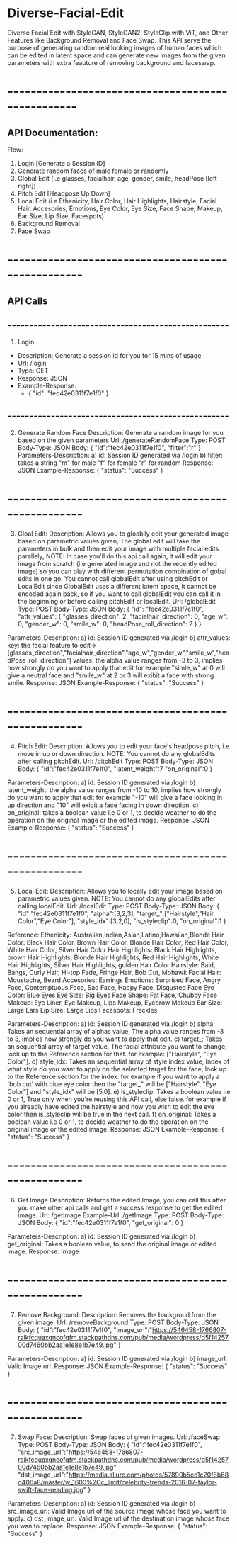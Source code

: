 # Diverse-Facial-Edit
Diverse Facial Edit with StyleGAN, StyleGAN2, StyleClip with ViT, and Other Features like Background Removal and Face Swap.
This API serve the purpose of generating random real looking images of human faces which can be edited in latent space and can generate new images from the given parameters with extra feauture of removing background and faceswap.


# --------------------------------------------------
## API Documentation:
Flow:
1) Login [Generate a Session ID]
2) Generate random faces of male female or randomly
3) Global Edit (i.e glasses, facialhair, age, gender, smile, headPose [left right])
4) Pitch Edit [Headpose Up Down]
5) Local Edit (i.e Ethenicity, Hair Color, Hair Highlights, Hairstyle, Facial Hair, Accesories, Emotions, Eye Color, Eye Size, Face Shape, Makeup, Ear Size, Lip Size, Facespots)
6) Background Removal
7) Face Swap
# ---------------------------------------------------

## API Calls
## ---------------------------------------------------
1) Login:
- Description: Generate a session id for you for 15 mins of usage
- Url: /login
- Type: GET
- Response: JSON
- Example-Response:
    - {
        "id": "fec42e0311f7e1f0"
      }
## ---------------------------------------------------
2) Generate Random Face
Description: Generate a random image for you based on the given parameters
Url: /generateRandomFace
Type: POST
Body-Type: JSON 
Body: 
    {
        "id":"fec42e0311f7e1f0",
        "filter":"r"
    }
Parameters-Description:
    a) id: Session ID generated via /login
    b) filter: takes a string 
                "m" for male
                "f" for female
                "r" for random
Response: JSON
Example-Response:
    {
        "status": "Success"
    }
# ---------------------------------------------------
3) Gloal Edit:
Description: Allows you to gloablly edit your generated image based on parametric values given, The global edit will take the parameters in bulk and then edit your image with multiple facial edits parallely,
NOTE: In case you'll do this api call again, it will edit your image from scratch (i.e generated image and not the recently edited image) so you can play with different permutation combination of gobal edits in one go.
      You cannot call globalEdit after using pitchEdit or LocalEdit since GlobalEdit uses a different latent space, it cannot be encoded again back, so if you want to call globalEdit you can call it in the beginning or before calling pitchEdit or localEdit.
Url: /globalEdit
Type: POST
Body-Type: JSON 
Body:
    {
        "id": "fec42e0311f7e1f0",
        "attr_values": {
            "glasses_direction": 2,
            "facialhair_direction": 0,
            "age_w": 0,
            "gender_w": 0,
            "smile_w": 0,
            "headPose_roll_direction": 2
        }
    }

Parameters-Description:
    a) id: Session ID generated via /login
    b) attr_values: key: the facial feature to edit-> [glasses_direction","facialhair_direction","age_w","gender_w","smile_w","headPose_roll_direction"]
                    values: the alpha value ranges from -3 to 3, implies how strongly do you want to apply that edit for example "simle_w" at 0 will give a neutral face and "smile_w" at 2 or 3 will exibit a face with strong smile.
Response: JSON
Example-Response:
    {
        "status": "Success"
    }
# ---------------------------------------------------
4) Pitch Edit:
Description: Allows you to edit your face's headpose pitch, i.e move in up or down direction.
NOTE: You cannot do any globalEdits after calling pitchEdit.
Url: /pitchEdit
Type: POST
Body-Type: JSON 
Body:
    {
        "id":"fec42e0311f7e1f0",
        "latent_weight":7
        "on_original":0
    }

Parameters-Description:
    a) id: Session ID generated via /login
    b) latent_weight: the alpha value ranges from -10 to 10, implies how strongly do you want to apply that edit for example "-10" will give a face looking in up direction and "10" will exibit a face facing in down direction.
    c) on_original: takes a boolean value i.e 0 or 1, to decide weather to do the operation on the original image or the edited image.
Response: JSON
Example-Response:
    {
        "status": "Success"
    }
# ---------------------------------------------------
5) Local Edit:
Description: Allows you to locally edit your image based on parametric values given.
NOTE: You cannot do any globalEdits after calling localEdit.
Url: /localEdit
Type: POST
Body-Type: JSON 
Body:
    {
        "id":"fec42e0311f7e1f0",
        "alpha":[3,2,3],
        "target_":["Hairstyle","Hair Color","Eye Color"],
        "style_idx":[3,2,0],
        "is_styleclip":0,
        "on_original":1
    }

Reference:
    Ethenicity: Australian,Indian,Asian,Latino,Hawaiian,Blonde
    Hair Color: Black Hair Color, Brown Hair Color, Blonde Hair Color, Red Hair Color, White Hair Color, Silver Hair Color
    Hair Highlights: Black Hair Highlights, brown Hair Highlights, Blonde Hair Highlights, Red Hair Highlights, White Hair Highlights, Silver Hair Highlights, golden Hair Color
    Hairstyle: Bald, Bangs, Curly Hair, Hi-top Fade, Fringe Hair, Bob Cut, Mohawk
    Facial Hair: Moustache, Beard
    Accesories: Earrings
    Emotions: Surprised Face, Angry Face, Contemptuous Face, Sad Face, Happy Face, Disgusted Face
    Eye Color: Blue Eyes
    Eye Size: Big Eyes
    Face Shape: Fat Face, Chubby Face
    Makeup: Eye Liner, Eye Makeup, Lips Makeup, Eyebrow Makeup
    Ear Size: Large Ears
    Lip Size: Large Lips
    Facespots: Freckles

Parameters-Description:
    a) id: Session ID generated via /login
    b) alpha: Takes an sequential array of alphas value, The alpha value ranges from -3 to 3, implies how strongly do you want to apply that edit.
    c) target_: Takes an sequential array of target value, The facial attribute you want to change, look up to the Reference section for that. for example: ["Hairstyle", "Eye Color"].
    d) style_idx: Takes an sequential array of style index value, Index of what style do you want to apply on the selected target for the face, look up to the Reference section for the index. for example if you want to apply a 'bob cut' with blue eye color then the "target_" will be ["Hairstyle", "Eye Color"] and "style_idx" will be [5,0].
    e) is_styleclip: Takes a boolean value i.e 0 or 1, True only when you're reusing this API call, else false. for example if you alreadly have edited the hairstyle and now you wish to edit the eye color then is_styleclip will be true in the next call.
    f) on_original: Takes a boolean value i.e 0 or 1, to decide weather to do the operation on the original image or the edited image.
Response: JSON
Example-Response:
    {
        "status": "Success"
    }
# ---------------------------------------------------
6) Get Image
Description: Returns the edited Image, you can call this after you make other api calls and get a success response to get the edited image.
Url: /getImage
Example-Url: /getImage
Type: POST
Body-Type: JSON
Body:
    {
        "id":"fec42e0311f7e1f0",
        "get_original": 0
    }

Parameters-Description:
    a) id: Session ID generated via /login
    b) get_original: Takes a boolean value, to send the original image or edited image.
Response: Image
# ---------------------------------------------------
7) Remove Background:
Description: Removes the backgroud from the given image.
Url: /removeBackground
Type: POST
Body-Type: JSON 
Body:
    {
        "id":"fec42e0311f7e1f0",
        "image_url":"https://546458-1766807-raikfcquaxqncofqfm.stackpathdns.com/pub/media/wordpress/d5f1425700d7460bb2aa1e1e8e1b7e49.jpg"
    }

Parameters-Description:
    a) id: Session ID generated via /login
    b) image_url: Valid Image url.
Response: JSON
Example-Response:
    {
        "status": "Success"
    }
# ---------------------------------------------------
7) Swap Face:
Description: Swap faces of given images.
Url: /faceSwap
Type: POST
Body-Type: JSON 
Body:
    {
        "id":"fec42e0311f7e1f0",
        "src_image_url":"https://546458-1766807-raikfcquaxqncofqfm.stackpathdns.com/pub/media/wordpress/d5f1425700d7460bb2aa1e1e8e1b7e49.jpg"
        "dst_image_url":"https://media.allure.com/photos/57890b5ce1c20f8b68d406a8/master/w_1600%2Cc_limit/celebrity-trends-2016-07-taylor-swift-face-reading.jpg"
    }

Parameters-Description:
    a) id: Session ID generated via /login
    b) src_image_url: Valid Image url of the source image whose face you want to apply.
    c) dst_image_url: Valid Image url of the destination image whose face you wan to replace.
Response: JSON
Example-Response:
    {
        "status": "Success"
    }